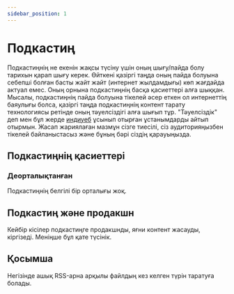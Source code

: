```yaml
---
sidebar_position: 1
---
```


# Подкастиң

Подкастиңнің не екенін жақсы түсіну үшін оның шығу/пайда болу тарихын қарап шығу керек. Өйткені қазіргі таңда оның пайда болуына себепші болған басты жайт жайт (интернет жылдамдығы) көп жағдайда актуал емес. Оның орнына подкастиңнің басқа қасиеттері алға шыққан. Мысалы, подкастиңнің пайда болуына тікелей әсер еткен ол интернеттің баяулығы болса, қазіргі таңда подкастиңнің контент тарату технологиясы ретінде оның тәуелсіздігі алға шығып тұр. "Тәуелсіздік" деп мен бұл жерде [индиуеб](https://indieweb.org/) ұсынып отырған ұстанымдарды айтып отырмын. Жасап жариялаған мазмұн сізге тиесілі, сіз аудиторияңызбен тікелей байланыстасыз және бұның бәрі сіздің қарауыңызда.

## Подкастиңнің қасиеттері

### Деорталықтанған

Подкастиңнің белгілі бір орталығы жоқ.

## Подкастиң және продакшн

Кейбір кісілер подкастиңге продакшнды, яғни контент жасауды, кіргізеді. Меніңше бұл қате түсінік.

## Қосымша

Негізінде ашық RSS-арна арқылы файлдың кез келген түрін таратуға болады.

